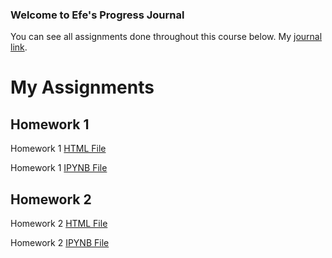 ### Welcome to Efe's Progress Journal

You can see all assignments done throughout this course below.
My [journal link](https://bu-ie-582.github.io/fall-24-EfeBuyukarslan/).

# My Assignments
## Homework 1
Homework 1 [HTML File](HW1.html)

Homework 1 [IPYNB File](HW1.ipynb)

## Homework 2
Homework 2 [HTML File](HW2.html)

Homework 2 [IPYNB File](HW2.ipynb)

